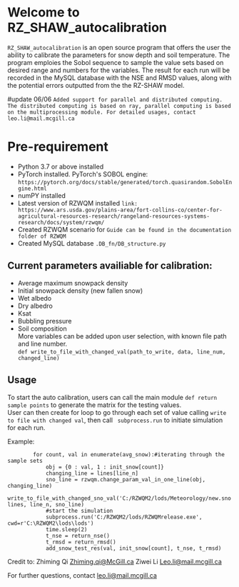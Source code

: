 # Welcome to RZ_SHAW_autocalibration
`RZ_SHAW_autocalibration` is an open source program that offers the user the ability to calibrate the parameters for snow depth and soil temperature. The program emploies the Sobol sequence to sample the value sets based on desired range and numbers for the variables. The result for each run will be recorded in the MySQL database with the NSE and RMSD values, along with the potential errors outputted from the the RZ-SHAW model.  

#update 06/06
`Added support for parallel and distributed computing. The distributed computing is based on ray, parallel computing is based on the multiprocessing module. For detailed usages, contact leo.li@mail.mcgill.ca`

# Pre-requirement
* Python 3.7 or above installed
* PyTorch installed. PyTorch's SOBOL engine:
`https://pytorch.org/docs/stable/generated/torch.quasirandom.SobolEngine.html`
* numPY installed
* Latest version of RZWQM installed
`link: https://www.ars.usda.gov/plains-area/fort-collins-co/center-for-agricultural-resources-research/rangeland-resources-systems-research/docs/system/rzwqm/`
* Created RZWQM scenario for `Guide can be found in the documentation folder of RZWQM`
* Created MySQL database `.DB_fn/DB_structure.py`

## Current parameters availiable for calibration:
* Average maximum snowpack density
* Initial snowpack density (new fallen snow)
* Wet albedo
* Dry albedro
* Ksat
* Bubbling pressure
* Soil composition<br>
More variables can be added upon user selection, with known file path and line number.<br>
`def write_to_file_with_changed_val(path_to_write, data, line_num, changed_line)`

## Usage
To start the auto calibration, users can call the main module `def return sample points`
to generate the matrix for the testing values.<br>
User can then create for loop to go through each set of value calling `write to file with changed val`,
then call ` subprocess.run` to initiate simulation for each run.

Example:
```    
        for count, val in enumerate(avg_snow):#iterating through the sample sets
            obj = {0 : val, 1 : init_snow[count]}
            changing_line = lines[line_n]
            sno_line = rzwqm.change_param_val_in_one_line(obj, changing_line)
            write_to_file_with_changed_sno_val('C:/RZWQM2/lods/Meteorology/new.sno', lines, line_n, sno_line)
            #start the simulation
            subprocess.run('C:/RZWQM2/lods/RZWQMrelease.exe', cwd=r'C:\RZWQM2\lods\lods')
            time.sleep(2)
            t_nse = return_nse()
            t_rmsd = return_rmsd()
            add_snow_test_res(val, init_snow[count], t_nse, t_rmsd)
```

Credit to:
Zhiming Qi Zhiming.qi@McGill.ca
Ziwei Li   Leo.li@mail.mcgill.ca

For further questions,
contact leo.li@mail.mcgill.ca
